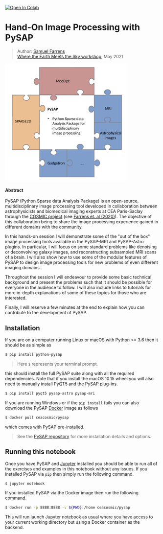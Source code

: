 [![Open In Colab](https://colab.research.google.com/assets/colab-badge.svg)](https://colab.research.google.com/github/sfarrens/pysap-wtemts-2021/Hand-OnPySAP.ipynb)

# Hand-On Image Processing with PySAP

> Author: [Samuel Farrens](http://www.cosmostat.org/people/sfarrens)    
> [Where the Earth Meets the Sky workshop](https://indico.nbi.ku.dk/event/1330/), May 2021

<img src="https://github.com/CEA-COSMIC/pysap/raw/master/doc/images/schema.jpg" width=400>

#### Abstract

PySAP (Python Sparse data Analysis Package) is an open-source, multidisciplinary image processing tool developed in collaboration between astrophysicists and biomedical imaging experts at CEA Paris-Saclay through the [COSMIC project](http://cosmic.cosmostat.org/) (see [Farrens et. al (2020)](https://arxiv.org/abs/1910.08465)). The objective of this collaboration being to share the image processing experience gained in different domains with the community.

In this hands-on session I will demonstrate some of the "out of the box" image processing tools available in the PySAP-MRI and PySAP-Astro plugins. In particular, I will focus on some standard problems like denoising or deconvolving galaxy images, and reconstructing subsampled MRI scans of a brain. I will also show how to use some of the modular features of PySAP to design image processing tools for new problems of even different imaging domains.

Throughout the session I will endeavour to provide some basic technical background and present the problems such that it should be possible for everyone in the audience to follow. I will also include links to tutorials for more in-depth explanations of some of these topics for those who are interested.

Finally, I will reserve a few minutes at the end to explain how you can contribute to the development of PySAP.

## Installation

If you are on a computer running Linux or macOS with Python >= 3.6 then it should be as simple as

```bash
$ pip install python-pysap
```

> Here `$` represents your terminal prompt.

this should install the full PySAP suite along with all the required dependencies. Note that if you install the macOS 10.15 wheel you will also need to manually install PyQT5 and the PySAP plug-ins.

```bash
$ pip install pyqt5 pysap-astro pysap-mri
```

If you are running Windows or if the `pip install` fails you can also download the PySAP [Docker](https://www.docker.com/) image as follows

```bash
$ docker pull ceacosmic/pysap
```

which comes with PySAP pre-installed.

> See the [PySAP repository](https://github.com/CEA-COSMIC/pysap#installation) for more installation details and options.

## Running this notebook

Once you have PySAP and [Jupyter](https://jupyter.org/) installed you should be able to run all of the exercises and examples in this notebook without any issues. If you installed PySAP via `pip` then simply run the following command.

```bash
$ jupyter notebook
```

If you installed PySAP via the Docker image then run the following command.

```bash
$ docker run -p 8888:8888 -v ${PWD}:/home ceacosmic/pysap
```

This will run launch Jupyter notebook as usual where you have access to your current working directory but using a Docker container as the backend.
